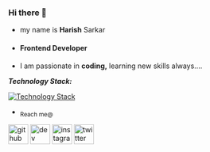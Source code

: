 ### Hi there 👋


- my name is **Harish** Sarkar
* #### **Frontend Developer**
+ I am passionate in **coding,** learning new skills always....



***Technology Stack:***



[![Technology Stack](https://skillicons.dev/icons?i=javascript,react,html,css,bootstrap,jquery,sass,redux,python,nextjs,nodejs,figma&theme=light)](https://skillicons.dev)







- <sub>Reach me@</sub>


[<img src='https://cdn.jsdelivr.net/npm/simple-icons@3.0.1/icons/github.svg' alt='github' height='40'>](https://github.com/Harish_Sarkar)  [<img src='https://cdn.jsdelivr.net/npm/simple-icons@3.0.1/icons/dev-dot-to.svg' alt='dev' height='40'>](https://dev.to/harish_sarkar)  [<img src='https://cdn.jsdelivr.net/npm/simple-icons@3.0.1/icons/instagram.svg' alt='instagram' height='40'>](https://www.instagram.com/codebyhj/)  [<img src='https://cdn.jsdelivr.net/npm/simple-icons@3.0.1/icons/twitter.svg' alt='twitter' height='40'>](https://twitter.com/@Itsz_Harish)  

